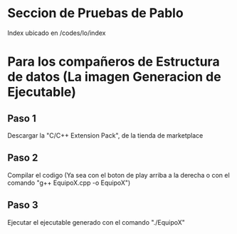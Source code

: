 # Seccion de Pruebas de Pablo
Index ubicado en /codes/lo/index

# Para los compañeros de Estructura de datos (La imagen Generacion de Ejecutable)
## Paso 1
Descargar la "C/C++ Extension Pack", de la tienda de marketplace
## Paso 2
Compilar el codigo (Ya sea con el boton de play arriba a la derecha o con el comando "g++ EquipoX.cpp -o EquipoX")
## Paso 3
Ejecutar el ejecutable generado con el comando "./EquipoX"

